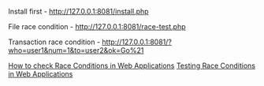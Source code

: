 Install first - http://127.0.0.1:8081/install.php

File race condition - http://127.0.0.1:8081/race-test.php

Transaction race condition - http://127.0.0.1:8081/?who=user1&num=1&to=user2&ok=Go%21



[How to check Race Conditions in Web Applications](https://medium.com/@valeriyshevchenko/how-to-check-race-conditions-in-web-applications-338f73937992)
[Testing Race Conditions in Web Applications](https://securingtomorrow.mcafee.com/business/testing-race-conditions-web-applications/)